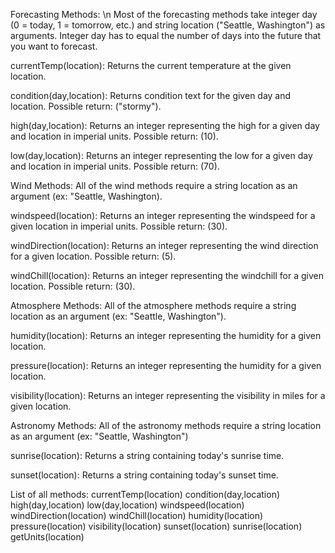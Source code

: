 Forecasting Methods: \n
Most of the forecasting methods take integer day (0 = today, 1 = tomorrow, etc.) and string location ("Seattle, Washington") as arguments. Integer day has to equal the number of days into the future that you want to forecast.

currentTemp(location):
Returns the current temperature at the given location.

condition(day,location):
Returns condition text for the given day and location. Possible return: ("stormy").

high(day,location):
Returns an integer representing the high for a given day and location in imperial units. Possible return: (10).

low(day,location):
Returns an integer representing the low for a given day and location in imperial units. Possible return: (70).

Wind Methods:
All of the wind methods require a string location as an argument (ex: "Seattle, Washington).

windspeed(location):
Returns an integer representing the windspeed for a given location in imperial units. Possible return: (30).

windDirection(location):
Returns an integer representing the wind direction for a given location. Possible return: (5).

windChill(location):
Returns an integer representing the windchill for a given location. Possible return: (30).

Atmosphere Methods:
All of the atmosphere methods require a string location as an argument (ex: "Seattle, Washington").

humidity(location):
Returns an integer representing the humidity for a given location.

pressure(location):
Returns an integer representing the humidity for a given location.

visibility(location):
Returns an integer representing the visibility in miles for a given location.

Astronomy Methods:
All of the astronomy methods require a string location as an argument (ex: "Seattle, Washington")

sunrise(location):
Returns a string containing today's sunrise time.

sunset(location):
Returns a string containing today's sunset time.

List of all methods:
currentTemp(location)
condition(day,location)
high(day,location)
low(day,location)
windspeed(location)
windDirection(location)
windChill(location)
humidity(location)
pressure(location)
visibility(location)
sunset(location)
sunrise(location)
getUnits(location)
